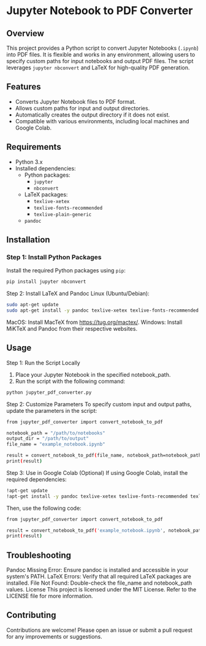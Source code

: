 # Jupyter Notebook to PDF Converter

## Overview
This project provides a Python script to convert Jupyter Notebooks (`.ipynb`) into PDF files. It is flexible and works in any environment, allowing users to specify custom paths for input notebooks and output PDF files. The script leverages `jupyter nbconvert` and LaTeX for high-quality PDF generation.

## Features
- Converts Jupyter Notebook files to PDF format.
- Allows custom paths for input and output directories.
- Automatically creates the output directory if it does not exist.
- Compatible with various environments, including local machines and Google Colab.

## Requirements
- Python 3.x
- Installed dependencies:
  - Python packages:
    - `jupyter`
    - `nbconvert`
  - LaTeX packages:
    - `texlive-xetex`
    - `texlive-fonts-recommended`
    - `texlive-plain-generic`
  - `pandoc`

## Installation

### Step 1: Install Python Packages
Install the required Python packages using `pip`:
```bash
pip install jupyter nbconvert
```

Step 2: Install LaTeX and Pandoc
Linux (Ubuntu/Debian):
```bash
sudo apt-get update
sudo apt-get install -y pandoc texlive-xetex texlive-fonts-recommended texlive-plain-generic
```
MacOS: Install MacTeX from https://tug.org/mactex/.
Windows: Install MiKTeX and Pandoc from their respective websites.

## Usage
Step 1: Run the Script Locally
1. Place your Jupyter Notebook in the specified notebook_path.
2. Run the script with the following command:
```bash
python jupyter_pdf_converter.py
```
Step 2: Customize Parameters
To specify custom input and output paths, update the parameters in the script:
```bash
from jupyter_pdf_converter import convert_notebook_to_pdf

notebook_path = "/path/to/notebooks"
output_dir = "/path/to/output"
file_name = "example_notebook.ipynb"

result = convert_notebook_to_pdf(file_name, notebook_path=notebook_path, output_dir=output_dir)
print(result)
```

Step 3: Use in Google Colab (Optional)
If using Google Colab, install the required dependencies:
```bash
!apt-get update
!apt-get install -y pandoc texlive-xetex texlive-fonts-recommended texlive-plain-generic
```

Then, use the following code:
```bash
from jupyter_pdf_converter import convert_notebook_to_pdf

result = convert_notebook_to_pdf('example_notebook.ipynb', notebook_path='/content', output_dir='/content/pdfs')
print(result)
```

## Troubleshooting
Pandoc Missing Error: Ensure pandoc is installed and accessible in your system's PATH.
LaTeX Errors: Verify that all required LaTeX packages are installed.
File Not Found: Double-check the file_name and notebook_path values.
License
This project is licensed under the MIT License. Refer to the LICENSE file for more information.

## Contributing
Contributions are welcome! Please open an issue or submit a pull request for any improvements or suggestions.


